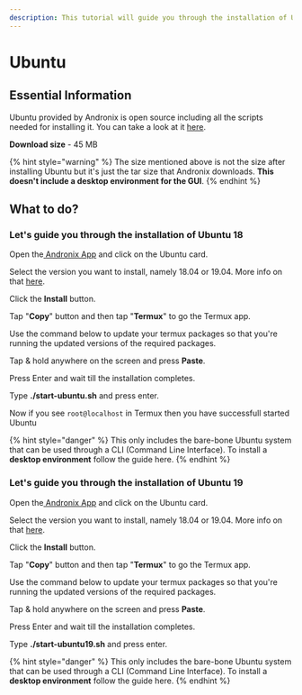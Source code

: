 ```yaml
---
description: This tutorial will guide you through the installation of Ubuntu 18 & 19.
---
```


# Ubuntu

## Essential Information

Ubuntu provided by Andronix is open source including all the scripts needed for installing it. You can take a look at it [here](https://github.com/AndronixApp/AndronixOrigin).

**Download size** - 45 MB

{% hint style="warning" %}
The size mentioned above is not the size after installing Ubuntu but it's just the tar size that Andronix downloads. **This doesn't include a desktop environment for the GUI**.
{% endhint %}

## What to do?

### Let's guide you through the installation of Ubuntu 18

Open the[ Andronix App](https://andronix.app/) and click on the Ubuntu card.

Select the version you want to install, namely 18.04 or 19.04. More info on that [here](https://itsfoss.com/ubuntu-19-04-release-features/).

Click the **Install** button.

Tap "**Copy**" button and then tap "**Termux**" to go the Termux app.

Use the command below to update your termux packages so that you're running the updated versions of the required packages.



Tap & hold anywhere on the screen and press **Paste**.

Press Enter and wait till the installation completes. 

Type **./start-ubuntu.sh** and press enter.

Now if you see `root@localhost` in Termux then you have successfull started Ubuntu

{% hint style="danger" %}
This only includes the bare-bone Ubuntu system that can be used through a CLI \(Command Line Interface\). To install a **desktop environment** follow the guide here.
{% endhint %}



### Let's guide you through the installation of Ubuntu 19

Open the[ Andronix App](https://andronix.app/) and click on the Ubuntu card.

Select the version you want to install, namely 18.04 or 19.04. More info on that [here](https://itsfoss.com/ubuntu-19-04-release-features/).

Click the **Install** button.

Tap "**Copy**" button and then tap "**Termux**" to go the Termux app.

Use the command below to update your termux packages so that you're running the updated versions of the required packages.

Tap & hold anywhere on the screen and press **Paste**.

Press Enter and wait till the installation completes. 

Type **./start-ubuntu19.sh** and press enter.

{% hint style="danger" %}
This only includes the bare-bone Ubuntu system that can be used through a CLI \(Command Line Interface\). To install a **desktop environment** follow the guide here.
{% endhint %}

